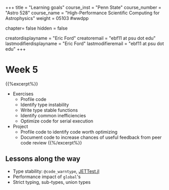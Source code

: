 +++
title = "Learning goals"
course_inst = "Penn State"
course_number = "Astro 528"
course_name = "High-Performance Scientific Computing for Astrophysics"
weight = 05103  #wwdpp

chapter= false
hidden = false

creatordisplayname = "Eric Ford"
creatoremail = "ebf11 at psu dot edu"
lastmodifierdisplayname = "Eric Ford"
lastmodifieremail = "ebf11 at psu dot edu"
+++

# Week 5
{{%excerpt%}}
- Exercises
   - Profile code
   - Identify type instability
   - Write type stable functions
   - Identify common inefficiencies
   - Optimize code for serial execution
- Project
   - Profile code to identify code worth optimizing
   - Document code to increase chances of useful feedback from peer code review
{{%/excerpt%}}

## Lessons along the way
- Type stability: `@code_warntype`, [JETTest.jl](https://aviatesk.github.io/JETTest.jl/dev/)
- Performance impact of `global`'s
- Strict typing, sub-types, union types

